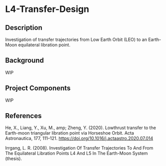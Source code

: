 # L4-Transfer-Design

## Description

Investigation of transfer trajectories from Low Earth Orbit (LEO) to an Earth-Moon equilateral libration point.

## Background

WIP

## Project Components

WIP

## References

He, X., Liang, Y., Xu, M., amp; Zheng, Y. (2020). Lowthrust transfer to the Earth-moon triangular libration point via Horseshoe Orbit. Acta Astronautica, 177, 111–121. https://doi.org/10.1016/j.actaastro.2020.07.014

Irrgang, L. R. (2008). Investigation Of Transfer Trajectories To And From The Equilateral Libration Points L4 And L5 In The Earth-Moon System (thesis).
